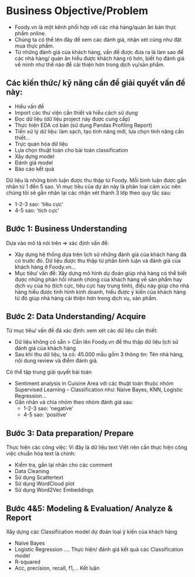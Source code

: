 # Business Objective/Problem

- Foody.vn là một kênh phối hợp với các nhà hàng/quán ăn bán thực phẩm online.
- Chúng ta có thể lên đây để xem các đánh giá, nhận xét cũng như đặt mua thực phẩm.
- Từ những đánh giá của khách hàng, vấn đề được đưa ra là làm sao để các nhà hàng/ quán ăn hiểu được khách hàng rõ hơn, biết họ đánh giá về mình như thế nào để cải thiện hơn trong dịch vụ/sản phẩm.

## Các kiến thức/ kỹ năng cần để giải quyết vấn đề này:
- Hiểu vấn đề
- Import các thư viện cần thiết và hiểu cách sử dụng
- Đọc dữ liệu (dữ liệu project này được cung cấp)
- Thực hiện EDA cơ bản (sử dụng Pandas Profiling Report)
- Tiền xử lý dữ liệu: làm sạch, tạo tính năng mới, lựa chọn tính năng cần thiết...
- Trực quan hóa dữ liệu
- Lựa chọn thuật toán cho bài toán classification
- Xây dựng model
- Đánh giá model
- Báo cáo kết quả

Dữ liệu là những bình luận được thu thập từ Foody. Mỗi bình luận được gắn nhãn từ 1 đến 5 sao. Vì mục tiêu của dự án này là phân loại cảm xúc nên chúng tôi sẽ gắn nhãn lại các nhận xét thành 3 lớp theo quy tắc sau:
- 1-2-3 sao: 'tiêu cực'
- 4-5 sao: 'tích cực'

## Bước 1: Business Understanding
Dựa vào mô tả nói trên => xác định vấn đề:
- Xây dựng hệ thống dựa trên lịch sử những đánh giá của khách hàng đã có trước đó. Dữ liệu được thu thập từ phần bình luận và đánh giá của khách hàng ở Foody.vn...
- Mục tiêu/ vấn đề: Xây dựng mô hình dự đoán giúp nhà hàng có thể biết được những phản hồi nhanh chóng của khách hàng về sản phẩm hay dịch vụ của họ (tích cực, tiêu cực hay trung tính), điều này giúp cho nhà hàng hiểu được tình hình kinh doanh, hiểu được ý kiến của khách hàng từ đó giúp nhà hàng cải thiện hơn trong dịch vụ, sản phẩm.

## Bước 2: Data Understanding/ Acquire
Từ mục tiêu/ vấn đề đã xác định: xem xét các dữ liệu cần thiết:
- Dữ liệu không có sẵn > Cần lên Foody.vn để thu thập dữ liệu lịch sử đánh giá của khách hàng
- Sau khi thu dữ liệu, ta có: 45.000 mẫu gồm 3 thông tin: Tên nhà hàng, nội dung review và điểm đánh giá.

Có thể tập trung giải quyết bài toán
- Sentiment analysis in Cuisine Area với các thuật toán thuộc nhóm Supervised Learning – Classification như: Naïve Bayes, KNN, Logistic Regression...
- Gắn nhãn và chia nhóm theo nhóm đánh giá sau:
  - 1-2-3 sao: 'negative'
  -  4-5 sao: 'positive'
 
## Bước 3: Data preparation/ Prepare
Thực hiện các công việc:
Vì đây là dữ liệu text Việt nên cần thực hiện công việc chuẩn hóa text là chính:
- Kiểm tra, gắn lại nhãn cho các comment
- Data Cleaning
- Sử dụng Scattertext
- Sử dụng WordCloud plot
- Sử dụng Word2Vec Embeddings
  
## Bước 4&5: Modeling & Evaluation/ Analyze & Report
Xây dựng các Classification model dự đoán loại ý kiến của khách hàng
- Naïve Bayes
- Logistic Regression
....
Thực hiện/ đánh giá kết quả các Classification model
- R-squared
- Acc, precision, recall, f1,...
Kết luận
